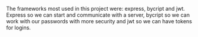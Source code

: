The frameworks most used in this project were: express, bycript and jwt.
Express so we can start and communicate with a server, bycript so we can work with our passwords with more security and jwt so we can have tokens for logins.


